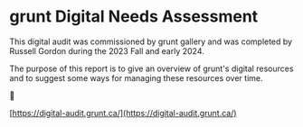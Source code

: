# grunt Digital Needs Assessment

This digital audit was commissioned by grunt gallery and was completed by Russell Gordon during the 2023 Fall and early 2024.

The purpose of this report is to give an overview of grunt's digital resources and to suggest some ways for managing these resources over time.

🤙

[https://digital-audit.grunt.ca/](https://digital-audit.grunt.ca/)